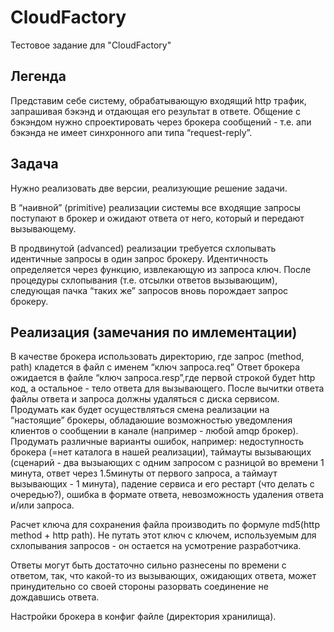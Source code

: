 # CloudFactory
Тестовое задание для "CloudFactory"

## Легенда
Представим себе систему, обрабатывающую входящий http трафик, запрашивая бэкэнд и отдающая его результат в ответе. Общение с бэкэндом нужно спроектировать через брокера сообщений - т.е. апи бэкэнда не имеет синхронного апи типа “request-reply”.

## Задача
Нужно реализовать две версии, реализующие решение задачи.

В “наивной” (primitive) реализации системы все входящие запросы поступают в брокер и ожидают ответа от него, который и передают вызывающему.

В продвинутой (advanced) реализации требуется схлопывать идентичные запросы в один запрос брокеру. Идентичность определяется через функцию, извлекающую  из запроса ключ. После процедуры схлопывания (т.е. отсылки ответов вызывающим), следующая пачка “таких же” запросов вновь порождает запрос брокеру.

## Реализация (замечания по имлементации)
В качестве брокера использовать директорию, где запрос (method, path) кладется в файл  с именем “ключ запроса.req”
Ответ брокера ожидается в файле “ключ запроса.resp”,где первой строкой будет http код, а остальное - тело ответа для вызывающего. После вычитки ответа файлы ответа и запроса должны удаляться с диска сервисом.
Продумать как будет осуществляться смена реализации на “настоящие” брокеры, обладаюшие возможностью уведомления клиентов о сообщении в канале (например - любой amqp брокер).
Продумать различные варианты ошибок, например: недоступность брокера (=нет каталога в нашей реализации), таймауты вызывающих (сценарий - два вызыающих с одним запросом с разницой во времени 1 минута, ответ через 1.5минуты от первого запроса, а таймаут вызывающих - 1 минута), падение сервиса и его рестарт (что делать с очередью?), ошибка в формате ответа, невозможность удаления ответа и/или запроса.

Расчет ключа для сохранения файла производить по формуле md5(http method + http path). Не путать этот ключ с ключем, используемым для схлопывания запросов - он остается на усмотрение разработчика.

Ответы могут быть достаточно сильно разнесены по времени с ответом, так, что какой-то из вызывающих, ожидающих ответа, может принудительно со своей стороны разорвать соединение не дождавшись ответа.

Настройки брокера в конфиг файле (директория хранилища).
